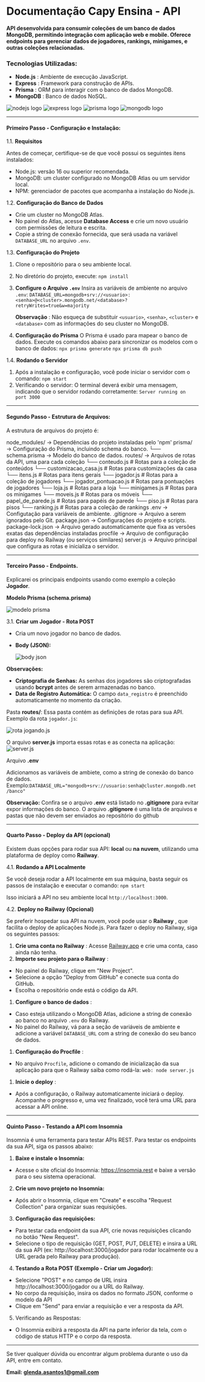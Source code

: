 # Documentação Capy Ensina - API

**API desenvolvida para consumir coleções de um banco de dados MongoDB, permitindo integração com aplicação web e mobile. Oferece endpoints para gerenciar dados de jogadores, rankings, minigames, e outras coleções relacionadas.**

### Tecnologias Utilizadas:

* **Node.js** : Ambiente de execução JavaScript.
* **Express** : Framework para construção de APIs.
* **Prisma** : ORM para interagir com o banco de dados MongoDB.
* **MongoDB** : Banco de dados NoSQL.
<img src="https://skillicons.dev/icons?i=nodejs" alt="nodejs logo"/>
<img src="https://skillicons.dev/icons?i=express" alt="express logo"/>
<img src="https://skillicons.dev/icons?i=prisma" alt="prisma logo"/>
<img src="https://skillicons.dev/icons?i=mongodb" alt="mongodb logo"/>

---

#### **Primeiro Passo - Configuração e Instalação:**

1.1. **Requisitos**

Antes de começar, certifique-se de que você possui os seguintes itens instalados:

* Node.js: versão 16 ou superior recomendada.
* MongoDB: um cluster configurado no MongoDB Atlas ou um servidor local.
* NPM: gerenciador de pacotes que acompanha a instalação do Node.js.

1.2. **Configuração do Banco de Dados**

* Crie um cluster no MongoDB Atlas.
* No painel do Atlas, acesse **Database Access** e crie um novo usuário com permissões de leitura e escrita.
* Copie a string de conexão fornecida, que será usada na variável `DATABASE_URL` no arquivo `.env`.

1.3. **Configuração do Projeto**

1. Clone o repositório para o seu ambiente local.
2. No diretório do projeto, execute: ``npm install``
3. **Configure o Arquivo `.env`**
   Insira as variáveis de ambiente no arquivo `.env`:
   ``DATABASE_URL=mongodb+srv://<usuario>:<senha>@<cluster>.mongodb.net/<database>?retryWrites=true&w=majority``

   **Observação** : Não esqueça de substituir `<usuario>`, `<senha>`, `<cluster>` e `<database>` com as informações do seu cluster no MongoDB.
4. **Configuração do Prisma**
   O Prisma é usado para mapear o banco de dados. Execute os comandos abaixo para sincronizar os modelos com o banco de dados:
   ``npx prisma generate``
   ``npx prisma db push``

1.4. **Rodando o Servidor**

1. Após a instalação e configuração, você pode iniciar o servidor com o comando: ``npm start``
2. Verificando o servidor: O terminal deverá exibir uma mensagem, indicando que o servidor rodando corretamente: ``Server running on port 3000``

---

#### Segundo Passo - Estrutura de Arquivos:

A estrutura de arquivos do projeto é:

   node_modules/                                                → Dependências do projeto instaladas pelo 'npm'
   prisma/                                                             → Configuração do Prisma, incluindo schema do banco.
   └── schema.prisma                                         → Modelo do banco de dados.
   routes/                                                              → Arquivos de rotas da API, uma para cada coleção
   └── conteudo.js                                               # Rotas para a coleção de conteúdos
   └── customizacao_casa.js                                # Rotas para customizações da casa
   └── itens.js                                                       # Rotas para itens gerais
   └── jogador.js                                                  # Rotas para a coleção de jogadores
   └── jogador_pontuacao.js                               # Rotas para pontuações de jogadores
   └── loja.js                                                         # Rotas para a loja
   └── minigames.js                                             # Rotas para os minigames
   └── moveis.js                                                   # Rotas para os móveis
   └── papel_de_parede.js                                   # Rotas para papéis de parede
   └── piso.js                                                        # Rotas para pisos
   └── ranking.js                                                   # Rotas para a coleção de rankings
   .env                                                                   → Configutação para variáveis de ambiente.
   .gitignore                                                          → Arquivo a serem ignorados pelo Git.
   package.json                                                     → Configurações do projeto e scripts.
   package-lock.json                                             → Arquivo gerado automaticamente que fixa as versões exatas das dependências instaladas
   procfile                                                              → Arquivo de configuração para deploy no Railway (ou serviços similares)
   server.js                                                             → Arquivo principal que configura as rotas e inicializa o servidor.

---

#### Terceiro Passo - Endpoints.

Explicarei os principais endpoints usando como exemplo a coleção **Jogador**.

**Modelo Prisma (schema.prisma)**

   ![modelo prisma](/scr/modelprisma.png)

3.1. **Criar um Jogador - Rota POST**

* Cria um novo jogador no banco de dados.
* **Body (JSON):**

  ![body json](/scr/jsonrotapost.png)

**Observações:**

* **Criptografia de Senhas:** As senhas dos jogadores são criptografadas usando **bcrypt** antes de serem armazenadas no banco.
* **Data de Registro Automática:** O campo `data_registro` é preenchido automaticamente no momento da criação.

Pasta **routes/**:
Essa pasta contém as definições de rotas para sua API. Exemplo da rota `jogador.js`:

![rota jogando.js](/scr/rotajogadorjs.png)

O arquivo **server.js** importa essas rotas e as conecta na aplicação:
![server.js](/scr/serverjs.png)

Arquivo **.env**

Adicionamos as variáveis de ambiete, como a string de conexão do banco de dados. Exemplo:``DATABASE_URL="mongodb+srv://usuario:senha@cluster.mongodb.net/banco"``

**Observação:** Confira se o arquivo **.env** está listado no **.gitignore** para evitar expor informações do banco. O arquivo **.gitignore** é uma lista de arquivos e pastas que não devem ser enviados ao repositório do github

---

#### Quarto Passo - Deploy da API (opcional)

Existem duas opções para rodar sua API: **local** ou **na nuvem**, utilizando uma plataforma de deploy como **Railway**.

4.1. **Rodando a API Localmente**

Se você deseja rodar a API localmente em sua máquina, basta seguir os passos de instalação e executar o comando: ``npm start``

Isso iniciará a API no seu ambiente local `http://localhost:3000`.

4.2. **Deploy no Railway (Opcional)**

Se preferir hospedar sua API na nuvem, você pode usar o  **Railway** , que facilita o deploy de aplicações Node.js. Para fazer o deploy no Railway, siga os seguintes passos:

1. **Crie uma conta no Railway** : Acesse [Railway.app](https://railway.app/) e crie uma conta, caso ainda não tenha.
2. **Importe seu projeto para o Railway** :

* No painel do Railway, clique em "New Project".
* Selecione a opção "Deploy from GitHub" e conecte sua conta do GitHub.
* Escolha o repositório onde está o código da API.

1. **Configure o banco de dados** :

* Caso esteja utilizando o MongoDB Atlas, adicione a string de conexão ao banco no arquivo `.env` do Railway.
* No painel do Railway, vá para a seção de variáveis de ambiente e adicione a variável `DATABASE_URL` com a string de conexão do seu banco de dados.

1. **Configuração do Procfile** :

* No arquivo `Procfile`, adicione o comando de inicialização da sua aplicação para que o Railway saiba como rodá-la:  ``web: node server.js``

1. **Inicie o deploy** :

* Após a configuração, o Railway automaticamente iniciará o deploy. Acompanhe o progresso e, uma vez finalizado, você terá uma URL para acessar a API online.

---

#### Quinto Passo - Testando a API com Insomnia

Insomnia é uma ferramenta para testar APIs REST. Para testar os endpoints da sua API, siga os passos abaixo:

1. **Baixe e instale o Insomnia:**

* Acesse o site oficial do Insomnia: https://insomnia.rest e baixe a versão para o seu sistema operacional.

2. **Crie um novo projeto no Insomnia:**

* Após abrir o Insomnia, clique em "Create" e escolha "Request Collection" para organizar suas requisições.

3. **Configuração das requisições:**

* Para testar cada endpoint da sua API, crie novas requisições clicando no botão "New Request".
* Selecione o tipo de requisição (GET, POST, PUT, DELETE) e insira a URL da sua API (ex: http://localhost:3000/jogador para rodar localmente ou a URL gerada pelo Railway para produção).

4. **Testando a Rota POST (Exemplo - Criar um Jogador):**

* Selecione "POST" e no campo de URL insira http://localhost:3000/jogador ou a URL do Railway.
* No corpo da requisição, insira os dados no formato JSON, conforme o modelo da API
* Clique em "Send" para enviar a requisição e ver a resposta da API.

5. Verificando as Respostas:

* O Insomnia exibirá a resposta da API na parte inferior da tela, com o código de status HTTP e o corpo da resposta.

---

Se tiver qualquer dúvida ou encontrar algum problema durante o uso da API, entre em contato.

**Email: glenda.asantos1@gmail.com**
